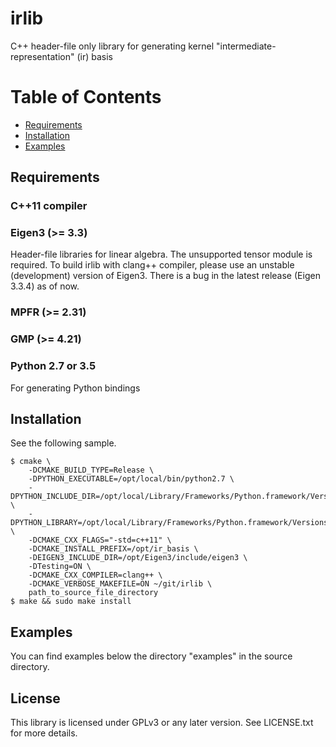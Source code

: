 irlib
======
C++ header-file only library for generating kernel "intermediate-representation" (ir) basis

# Table of Contents
- [Requirements](#requirements)
- [Installation](#installation)
- [Examples](#examples)

## Requirements
### C++11 compiler

### Eigen3 (>= 3.3)
Header-file libraries for linear algebra. The unsupported tensor module is required.
To build irlib with clang++ compiler, please use an unstable (development) version of Eigen3.
There is a bug in the latest release (Eigen 3.3.4) as of now.

### MPFR (>= 2.31)

### GMP (>= 4.21)

### Python 2.7 or 3.5
For generating Python bindings

## Installation
See the following sample.
```
$ cmake \
    -DCMAKE_BUILD_TYPE=Release \
    -DPYTHON_EXECUTABLE=/opt/local/bin/python2.7 \
    -DPYTHON_INCLUDE_DIR=/opt/local/Library/Frameworks/Python.framework/Versions/2.7/include/python2.7 \
    -DPYTHON_LIBRARY=/opt/local/Library/Frameworks/Python.framework/Versions/2.7/lib/libpython2.7.dylib \
    -DCMAKE_CXX_FLAGS="-std=c++11" \
    -DCMAKE_INSTALL_PREFIX=/opt/ir_basis \
    -DEIGEN3_INCLUDE_DIR=/opt/Eigen3/include/eigen3 \
    -DTesting=ON \
    -DCMAKE_CXX_COMPILER=clang++ \
    -DCMAKE_VERBOSE_MAKEFILE=ON ~/git/irlib \
    path_to_source_file_directory
$ make && sudo make install
```

## Examples
You can find examples below the directory "examples" in the source directory.

## License
This library is licensed under GPLv3 or any later version. See LICENSE.txt for more details.